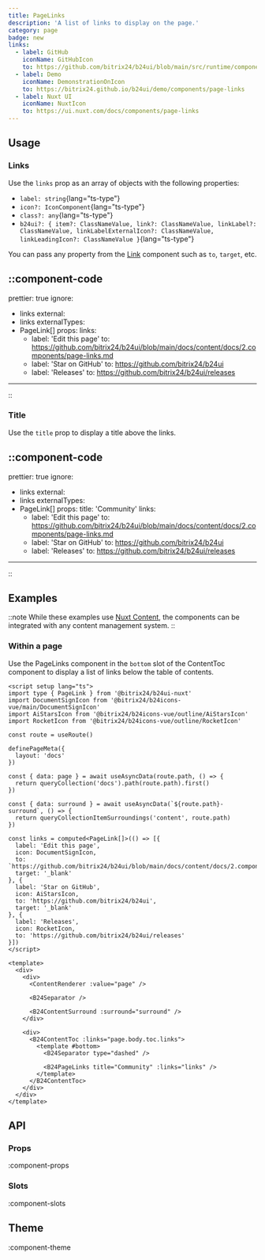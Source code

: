 ```yaml
---
title: PageLinks
description: 'A list of links to display on the page.'
category: page
badge: new
links:
  - label: GitHub
    iconName: GitHubIcon
    to: https://github.com/bitrix24/b24ui/blob/main/src/runtime/components/PageLinks.vue
  - label: Demo
    iconName: DemonstrationOnIcon
    to: https://bitrix24.github.io/b24ui/demo/components/page-links
  - label: Nuxt UI
    iconName: NuxtIcon
    to: https://ui.nuxt.com/docs/components/page-links
---
```


## Usage

### Links

Use the `links` prop as an array of objects with the following properties:

- `label: string`{lang="ts-type"}
- `icon?: IconComponent`{lang="ts-type"}
- `class?: any`{lang="ts-type"}
- `b24ui?: { item?: ClassNameValue, link?: ClassNameValue, linkLabel?: ClassNameValue, linkLabelExternalIcon?: ClassNameValue, linkLeadingIcon?: ClassNameValue }`{lang="ts-type"}

You can pass any property from the [Link](/docs/components/link/#props) component such as `to`, `target`, etc.

::component-code
---
prettier: true
ignore:
  - links
external:
  - links
externalTypes:
  - PageLink[]
props:
  links:
    - label: 'Edit this page'
      to: https://github.com/bitrix24/b24ui/blob/main/docs/content/docs/2.components/page-links.md
    - label: 'Star on GitHub'
      to: https://github.com/bitrix24/b24ui
    - label: 'Releases'
      to: https://github.com/bitrix24/b24ui/releases
---
::

### Title

Use the `title` prop to display a title above the links.

::component-code
---
prettier: true
ignore:
  - links
external:
  - links
externalTypes:
  - PageLink[]
props:
  title: 'Community'
  links:
    - label: 'Edit this page'
      to: https://github.com/bitrix24/b24ui/blob/main/docs/content/docs/2.components/page-links.md
    - label: 'Star on GitHub'
      to: https://github.com/bitrix24/b24ui
    - label: 'Releases'
      to: https://github.com/bitrix24/b24ui/releases
---
::

## Examples

::note
While these examples use [Nuxt Content](https://content.nuxt.com), the components can be integrated with any content management system.
::

### Within a page

Use the PageLinks component in the `bottom` slot of the ContentToc component to display a list of links below the table of contents.

```vue [pages/\[...slug\\].vue]{50-54}
<script setup lang="ts">
import type { PageLink } from '@bitrix24/b24ui-nuxt'
import DocumentSignIcon from '@bitrix24/b24icons-vue/main/DocumentSignIcon'
import AiStarsIcon from '@bitrix24/b24icons-vue/outline/AiStarsIcon'
import RocketIcon from '@bitrix24/b24icons-vue/outline/RocketIcon'

const route = useRoute()

definePageMeta({
  layout: 'docs'
})

const { data: page } = await useAsyncData(route.path, () => {
  return queryCollection('docs').path(route.path).first()
})

const { data: surround } = await useAsyncData(`${route.path}-surround`, () => {
  return queryCollectionItemSurroundings('content', route.path)
})

const links = computed<PageLink[]>(() => [{
  label: 'Edit this page',
  icon: DocumentSignIcon,
  to: `https://github.com/bitrix24/b24ui/blob/main/docs/content/docs/2.components/${page?.value?.stem}.md`,
  target: '_blank'
}, {
  label: 'Star on GitHub',
  icon: AiStarsIcon,
  to: 'https://github.com/bitrix24/b24ui',
  target: '_blank'
}, {
  label: 'Releases',
  icon: RocketIcon,
  to: 'https://github.com/bitrix24/b24ui/releases'
}])
</script>

<template>
  <div>
    <div>
      <ContentRenderer :value="page" />

      <B24Separator />

      <B24ContentSurround :surround="surround" />
    </div>

    <div>
      <B24ContentToc :links="page.body.toc.links">
        <template #bottom>
          <B24Separator type="dashed" />

          <B24PageLinks title="Community" :links="links" />
        </template>
      </B24ContentToc>
    </div>
  </div>
</template>
```

## API

### Props

:component-props

### Slots

:component-slots

## Theme

:component-theme
